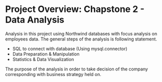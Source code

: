 # Project Overview: Chapstone 2 - Data Analysis

Analysis in this project using Northwind databases with focus analysis on employees data. The general steps of the analysis is following statement.

* SQL to connect with database (Using mysql.connector)
* Data Preparation & Manipulation
* Statistics & Data Visualization

The purpose of the analysis in order to take decision of the company corresponding with business strategy held on.
